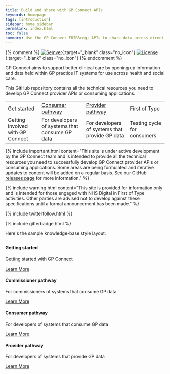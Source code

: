 ```yaml
---
title: Build and share with GP Connect APIs
keywords: homepage
tags: [introduction]
sidebar: home_sidebar
permalink: index.html
toc: false
summary: Use the GP Connect FHIR&reg; APIs to share data across direct care
---
```


{% comment %}
[![Semver](http://img.shields.io/badge/semver-2.0.0-yellow.svg)](http://semver.org/spec/v2.0.0.html){:target="_blank" class="no_icon"} [![License](http://img.shields.io/:license-apache2-blue.svg)](http://www.apache.org/licenses/LICENSE-2.0.html){:target="_blank" class="no_icon"} 
{% endcomment %}

GP Connect aims to support better clinical care by opening up information and data held within GP practice IT systems for use across health and social care.

This GitHub repository contains all the technical resources you need to develop GP Connect provider APIs or consuming applications.

<table width="100%" border="0">
  <tr>
    <td> <a href="overview_engage.html">Get started</a> </td>
    <td> <a href="consumer_pathway.html">Consumer pathway</a> </td>
    <td> <a href="provider_pathway.html">Provider pathway</a> </td>
    <td> <a href="overview_first_of_type.html">First of Type</a> </td>
  </tr>
  <tr>
    <td>Getting involved with GP Connect</td>
    <td>For developers of systems that consume GP data</td>
    <td>For developers of systems that provide GP data</td>
    <td>Testing cycle for consumers</td>
  </tr>
</table>

{% include important.html content="This site is under active development by the GP Connect team and is intended to provide all the technical resources you need to successfully develop GP Connect provider APIs or consuming applications. Some areas are being formulated and iterative updates to content will be added on a regular basis. See our GitHub [releases page](https://github.com/nhsconnect/gpconnect/releases) for more information." %}

{% include warning.html content="This site is provided for information only and is intended for those engaged with NHS Digital in First of Type activities. Other parties are advised not to develop against these specifications until a formal announcement has been made." %}

{% include twitterfollow.html %}

{% include gitterbadge.html %}


Here's the sample knowledge-base style layout:
<div class="row">
         <div class="col-lg-12">
             <h2 class="page-header"></h2>
         </div>
         <div class="col-md-3 col-sm-6">
             <div class="panel panel-default text-center">
                 <div class="panel-heading">
                     <span class="fa-stack fa-5x">
                           <i class="fa fa-circle fa-stack-2x text-primary" style="color:blue"></i>
                           <i class="fa fa-reply fa-stack-1x fa-inverse"></i>
                     </span>
                 </div>
                 <div class="panel-body">
                     <h4>Getting started</h4>
                     <p>Getting started with GP Connect</p>
                     <a href="tag_getting_started.html" class="btn btn-primary">Learn More</a>
                 </div>
             </div>
         </div>
         <div class="col-md-3 col-sm-6">
             <div class="panel panel-default text-center">
                 <div class="panel-heading">
                     <span class="fa-stack fa-5x">
                           <i class="fa fa-circle fa-stack-2x text-primary" style="color:blue></i>
                           <i class="fa fa-medkit fa-stack-1x fa-inverse"></i>
                     </span>
                 </div>
                 <div class="panel-body">
                     <h4>Commissioner pathway</h4>
                     <p>For commissioners of systems that consume GP data</p>
                     <a href="tag_navigation.html" class="btn btn-primary">Learn More</a>
                 </div>
             </div>
         </div>
         <div class="col-md-3 col-sm-6">
             <div class="panel panel-default text-center">
                 <div class="panel-heading">
                     <span class="fa-stack fa-5x">
                           <i class="fa fa-circle fa-stack-2x text-primary" style="color:blue></i>
                           <i class="fa fa-user fa-stack-1x fa-inverse"></i>
                     </span>
                 </div>
                 <div class="panel-body">
                     <h4>Consumer pathway</h4>
                     <p>For developers of systems that consume GP data</p>
                     <a href="tag_single_sourcing.html" class="btn btn-primary">Learn More</a>
                 </div>
             </div>
         </div>
         <div class="col-md-3 col-sm-6">
             <div class="panel panel-default text-center">
                 <div class="panel-heading">
                     <span class="fa-stack fa-5x">
                           <i class="fa fa-circle fa-stack-2x text-primary" style="color:blue></i>
                           <i class="fa fa-database fa-stack-1x fa-inverse"></i>
                     </span>
                 </div>
                 <div class="panel-body">
                     <h4>Provider pathway</h4>
                     <p>For developers of systems that provide GP data</p>
                     <a href="tag_formatting.html" class="btn btn-primary">Learn More</a>
                 </div>
             </div>
         </div>
</div>

